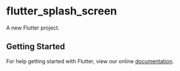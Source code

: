 # flutter_splash_screen

A new Flutter project.

## Getting Started

For help getting started with Flutter, view our online
[documentation](https://flutter.io/).

